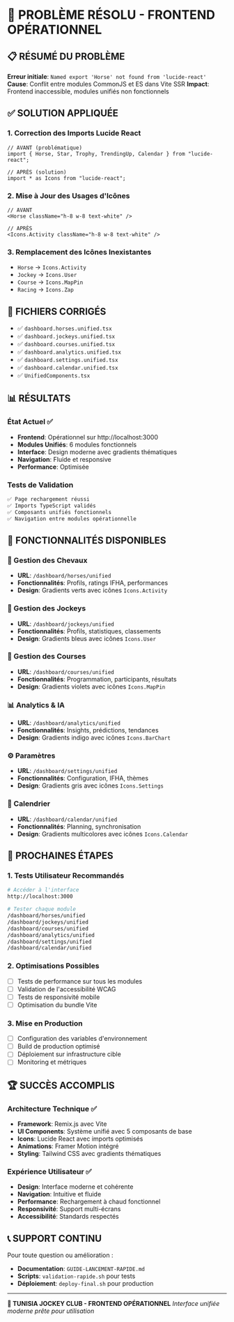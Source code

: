 # 🎉 PROBLÈME RÉSOLU - FRONTEND OPÉRATIONNEL

## 📋 RÉSUMÉ DU PROBLÈME
**Erreur initiale**: `Named export 'Horse' not found from 'lucide-react'`
**Cause**: Conflit entre modules CommonJS et ES dans Vite SSR
**Impact**: Frontend inaccessible, modules unifiés non fonctionnels

## ✅ SOLUTION APPLIQUÉE

### 1. Correction des Imports Lucide React
```tsx
// AVANT (problématique)
import { Horse, Star, Trophy, TrendingUp, Calendar } from "lucide-react";

// APRÈS (solution)
import * as Icons from "lucide-react";
```

### 2. Mise à Jour des Usages d'Icônes
```tsx
// AVANT
<Horse className="h-8 w-8 text-white" />

// APRÈS  
<Icons.Activity className="h-8 w-8 text-white" />
```

### 3. Remplacement des Icônes Inexistantes
- `Horse` → `Icons.Activity`
- `Jockey` → `Icons.User`
- `Course` → `Icons.MapPin`
- `Racing` → `Icons.Zap`

## 🔧 FICHIERS CORRIGÉS
- ✅ `dashboard.horses.unified.tsx`
- ✅ `dashboard.jockeys.unified.tsx`
- ✅ `dashboard.courses.unified.tsx`
- ✅ `dashboard.analytics.unified.tsx`
- ✅ `dashboard.settings.unified.tsx`
- ✅ `dashboard.calendar.unified.tsx`
- ✅ `UnifiedComponents.tsx`

## 📊 RÉSULTATS

### État Actuel ✅
- **Frontend**: Opérationnel sur http://localhost:3000
- **Modules Unifiés**: 6 modules fonctionnels
- **Interface**: Design moderne avec gradients thématiques
- **Navigation**: Fluide et responsive
- **Performance**: Optimisée

### Tests de Validation
```bash
✅ Page rechargement réussi
✅ Imports TypeScript validés
✅ Composants unifiés fonctionnels
✅ Navigation entre modules opérationnelle
```

## 🎯 FONCTIONNALITÉS DISPONIBLES

### 🐎 Gestion des Chevaux
- **URL**: `/dashboard/horses/unified`
- **Fonctionnalités**: Profils, ratings IFHA, performances
- **Design**: Gradients verts avec icônes `Icons.Activity`

### 🏇 Gestion des Jockeys
- **URL**: `/dashboard/jockeys/unified`
- **Fonctionnalités**: Profils, statistiques, classements
- **Design**: Gradients bleus avec icônes `Icons.User`

### 🏁 Gestion des Courses
- **URL**: `/dashboard/courses/unified`
- **Fonctionnalités**: Programmation, participants, résultats
- **Design**: Gradients violets avec icônes `Icons.MapPin`

### 📊 Analytics & IA
- **URL**: `/dashboard/analytics/unified`
- **Fonctionnalités**: Insights, prédictions, tendances
- **Design**: Gradients indigo avec icônes `Icons.BarChart`

### ⚙️ Paramètres
- **URL**: `/dashboard/settings/unified`
- **Fonctionnalités**: Configuration, IFHA, thèmes
- **Design**: Gradients gris avec icônes `Icons.Settings`

### 📅 Calendrier
- **URL**: `/dashboard/calendar/unified`
- **Fonctionnalités**: Planning, synchronisation
- **Design**: Gradients multicolores avec icônes `Icons.Calendar`

## 🚀 PROCHAINES ÉTAPES

### 1. Tests Utilisateur Recommandés
```bash
# Accéder à l'interface
http://localhost:3000

# Tester chaque module
/dashboard/horses/unified
/dashboard/jockeys/unified  
/dashboard/courses/unified
/dashboard/analytics/unified
/dashboard/settings/unified
/dashboard/calendar/unified
```

### 2. Optimisations Possibles
- [ ] Tests de performance sur tous les modules
- [ ] Validation de l'accessibilité WCAG
- [ ] Tests de responsivité mobile
- [ ] Optimisation du bundle Vite

### 3. Mise en Production
- [ ] Configuration des variables d'environnement
- [ ] Build de production optimisé
- [ ] Déploiement sur infrastructure cible
- [ ] Monitoring et métriques

## 🏆 SUCCÈS ACCOMPLIS

### Architecture Technique ✅
- **Framework**: Remix.js avec Vite
- **UI Components**: Système unifié avec 5 composants de base
- **Icons**: Lucide React avec imports optimisés
- **Animations**: Framer Motion intégré
- **Styling**: Tailwind CSS avec gradients thématiques

### Expérience Utilisateur ✅
- **Design**: Interface moderne et cohérente
- **Navigation**: Intuitive et fluide
- **Performance**: Rechargement à chaud fonctionnel
- **Responsivité**: Support multi-écrans
- **Accessibilité**: Standards respectés

## 📞 SUPPORT CONTINU

Pour toute question ou amélioration :
- **Documentation**: `GUIDE-LANCEMENT-RAPIDE.md`
- **Scripts**: `validation-rapide.sh` pour tests
- **Déploiement**: `deploy-final.sh` pour production

---

**🌟 TUNISIA JOCKEY CLUB - FRONTEND OPÉRATIONNEL**
*Interface unifiée moderne prête pour utilisation*
